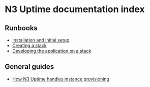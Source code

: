 # N3 Uptime documentation index

## Runbooks

* [Installation and initial setup](./runbooks/installing.md)
* [Creating a stack](./runbooks/creating.md)
* [Developing the application on a stack](./runbooks/developing.md)   

## General guides

* [How N3 Uptime handles instance provisioning](./guides/provisioning.md)
